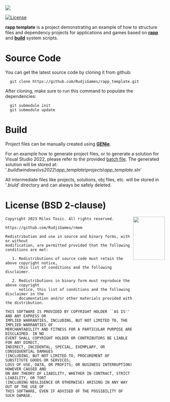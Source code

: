 <img src="https://www.rudji.com/images/lib/rapp_template.png"/>

[![License](https://img.shields.io/badge/license-BSD--2%20clause-blue.svg)](https://github.com/RudjiGames/rmem/blob/master/LICENSE)

**rapp template** is a project demonstrating an example of how to structure files and dependency projects for applications and games based on [**rapp**](https://github.com/RudjiGames/rapp) and [**build**](https://github.com/RudjiGames/build) system scripts.

Source Code
======

You can get the latest source code by cloning it from github:

      git clone https://github.com/RudjiGames/rapp_template.git

After cloning, make sure to run this command to populate the dependencies:

      git submodule init
      git submodule update

Build
======

Project files can be manually created using [**GENie**](https://github.com/bkaradzic/GENie).

For an example how to generate project files, or to generate a solution for Visual Studio 2022, please refer to the provided [batch file](https://github.com/RudjiGames/rapp_template/blob/main/scripts/generate_project.bat). The generated solution will be stored at: '*.build\windows\vs2022\app_template\projects\app_template.sln*'

All intermediate files like projects, solutions, obj files, etc. will be stored in '*.biuld*' directory and can always be safely deleted.

License (BSD 2-clause)
======

<a href="http://opensource.org/licenses/BSD-2-Clause" target="_blank">
<img align="right" src="https://opensource.org/wp-content/uploads/2022/10/osi-badge-dark.svg" width="100" height="137">
</a>

	Copyright 2023 Milos Tosic. All rights reserved.
	
	https://github.com/RudjiGames/rmem
	
	Redistribution and use in source and binary forms, with or without
	modification, are permitted provided that the following conditions are met:
	
	   1. Redistributions of source code must retain the above copyright notice,
	      this list of conditions and the following disclaimer.
	
	   2. Redistributions in binary form must reproduce the above copyright
	      notice, this list of conditions and the following disclaimer in the
	      documentation and/or other materials provided with the distribution.
	
	THIS SOFTWARE IS PROVIDED BY COPYRIGHT HOLDER ``AS IS'' AND ANY EXPRESS OR
	IMPLIED WARRANTIES, INCLUDING, BUT NOT LIMITED TO, THE IMPLIED WARRANTIES OF
	MERCHANTABILITY AND FITNESS FOR A PARTICULAR PURPOSE ARE DISCLAIMED. IN NO
	EVENT SHALL COPYRIGHT HOLDER OR CONTRIBUTORS BE LIABLE FOR ANY DIRECT,
	INDIRECT, INCIDENTAL, SPECIAL, EXEMPLARY, OR CONSEQUENTIAL DAMAGES
	(INCLUDING, BUT NOT LIMITED TO, PROCUREMENT OF SUBSTITUTE GOODS OR SERVICES;
	LOSS OF USE, DATA, OR PROFITS; OR BUSINESS INTERRUPTION) HOWEVER CAUSED AND
	ON ANY THEORY OF LIABILITY, WHETHER IN CONTRACT, STRICT LIABILITY, OR TORT
	(INCLUDING NEGLIGENCE OR OTHERWISE) ARISING IN ANY WAY OUT OF THE USE OF
	THIS SOFTWARE, EVEN IF ADVISED OF THE POSSIBILITY OF SUCH DAMAGE. 
